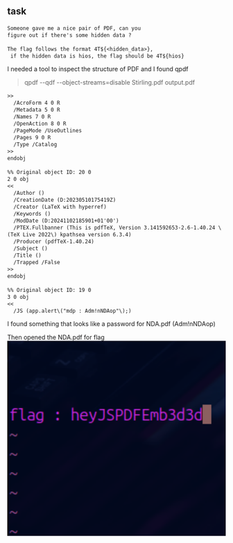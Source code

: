 ## task
```
Someone gave me a nice pair of PDF, can you 
figure out if there's some hidden data ?

The flag follows the format 4T${<hidden_data>},
 if the hidden data is hios, the flag should be 4T${hios}
```

I needed a tool to inspect the structure of PDF and I found qpdf

> qpdf --qdf --object-streams=disable Stirling.pdf output.pdf

```  
>>
  /AcroForm 4 0 R
  /Metadata 5 0 R
  /Names 7 0 R
  /OpenAction 8 0 R
  /PageMode /UseOutlines
  /Pages 9 0 R
  /Type /Catalog
>>
endobj

%% Original object ID: 20 0
2 0 obj
<<
  /Author ()
  /CreationDate (D:20230510175419Z)
  /Creator (LaTeX with hyperref)
  /Keywords ()
  /ModDate (D:20241102185901+01'00')
  /PTEX.Fullbanner (This is pdfTeX, Version 3.141592653-2.6-1.40.24 \(TeX Live 2022\) kpathsea version 6.3.4)
  /Producer (pdfTeX-1.40.24)
  /Subject ()
  /Title ()
  /Trapped /False
>>
endobj

%% Original object ID: 19 0
3 0 obj
<<
  /JS (app.alert\("mdp : Adm!nNDAop"\);)
  ```
  
I found something that looks like a password for NDA.pdf (Adm!nNDAop)
  
Then opened the NDA.pdf for flag
![img.png](img.png)
  
